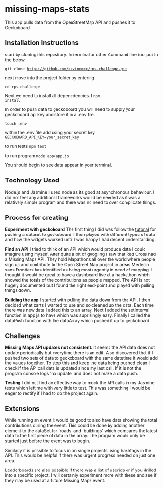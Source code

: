 # missing-maps-stats
This app pulls data from the OpenStreetMap API and pushes it to Geckoboard

Installation Instructions
-------
start by cloning this repository. In terminal or other Command line tool put in the below

<code>git clone https://github.com/kevinpmcc/rps-challenge.git</code>

next move into the project folder by entering

<code>cd rps-challenge</code>

Next we need to install all depenedencies. I
<code>npm install</code>

In order to push data to geckoboard you will need to supply your geckoboard api
key and store it in a .env file.

<code>touch .env</code>

within the .env file add using your secret key
<code>GECKOBOARD_API_KEY=your_secret_key</code>

to run tests
<code>npm test</code>

to run program
<code>node app/app.js</code>

You should begin to see data appear in your terminal.

Technology Used
-------
Node.js and Jasmine
I used node as its good at asynchronous behaviour. I did not feel any additional
frameworks would be needed as it was a relatively simple program and there was
no need to over complicate things.


Process for creating
------------
<b>Experiment with geckoboard</b>
The first thing I did was follow the
[tutorial](https://developer.geckoboard.com/getting-started) for pushing a
dataset to geckoboard. I then played with different types of data and how the
widgets worked until I was happy I had decent understanding.

<b>Find an API</b>
I tried to think of an API which would produce data I could imagine using
myself. After quite a bit of googling I saw that Red Cross had a Missing Maps API. They
hold Mapathons all over the world where people sign up and contribute to the
Open Street Map project in areas Medecin sans Frontiers has identified as being
most urgently in need of mapping. I thought it would be great to have a
dashboard live at a hackathon which showed the totals of the contributions as
people mapped.
The API is not hugely documented but I found the right end-point and played with
pulling things down.

<b>Building the app</b>
I started with pulling the data down from the API. I then decided what parts I
wanted to use and so cleaned up the data. Each time there was new data I added
this to an array. Next I added the setInterval function
in app.js to have which was suprisingly easy. Finally I called the dataPush
function with the dataArray which pushed it up to geckoboard.


Challenges
----------
<b>Missing Maps API updates not consistent.</b>
It seems the API data does not update periodically
but everytime there is an edit. Also discovered that if I pushed two sets of
data to geckoboard with the same datetime it would add the values together. To stop this
and keep the data being pushed clean I check if the API call data is updated
since my last call. If it is not the program console logs 'no update' and does
not make a data push.

<b>Testing</b>
I did not find an effective way to mock the API calls in my Jasmine tests which
left me with very little to test. This was something I would be eager to rectify
if I had to do the project again. 


Extensions
---------
While running an event it would be good to also have data showing the total
contributions during the event. This could be done by adding another element to
the dataSet for 'roads' and 'buildings' which compares the latest data to the
first piece of data in the array. The program would only be started just before
the event was to begin.

Similarly it is possible to focus in on single projects using hashtags in the
API. This would be helpful if there was urgent progress needed on just one area.

Leaderboards are also possible if there was a list of userids or if you drilled
into a specific project. I will certainly experiment more with these and see if
they may be used at a future Missing Maps event.
 


